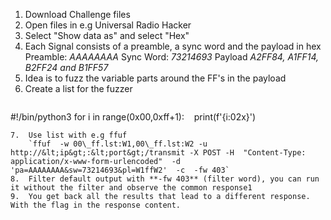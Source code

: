 1.  Download Challenge files
2.  Open files in e.g Universal Radio Hacker
3.  Select "Show data as" and select "Hex"
4.  Each Signal consists of a preamble, a sync word and the payload in hex
    Preamble: *AAAAAAAA*
    Sync Word: *73214693*
    Payload *A2FF84, A1FF14, B2FF24 and B1FF57*
5.  Idea is to fuzz the variable parts around the FF's in the payload
6.  Create a list for the fuzzer
    ```python
#!/bin/python3
    for i in range(0x00,0xff+1):
       print(f'{i:02x}')
```
7.  Use list with e.g ffuf
    `ffuf  -w 00\_ff.lst:W1,00\_ff.lst:W2 -u http://&lt;ip&gt;:&lt;port&gt;/transmit -X POST -H  "Content-Type: application/x-www-form-urlencoded"  -d  'pa=AAAAAAAA&sw=73214693&pl=W1ffW2'  -c  -fw 403`
8.  Filter default output with **-fw 403** (filter word), you can run it without the filter and observe the common response1
9.  You get back all the results that lead to a different response. With the flag in the response content.